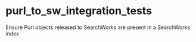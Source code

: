 # purl_to_sw_integration_tests

Ensure Purl objects released to SearchWorks are present in a SearchWorks index